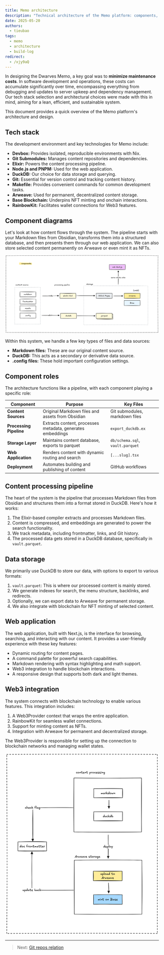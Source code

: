 ```yaml
---
title: Memo architecture
description: "Technical architecture of the Memo platform: components, data flow, and technologies for processing, storing, and rendering content."
date: 2025-05-20
authors:
  - tieubao
tags:
  - memo
  - architecture
  - build-log
redirect:
  - /xjy9aQ
---
```


In designing the Dwarves Memo, a key goal was to **minimize maintenance costs**. In software development and operations, these costs can accumulate significantly over time, encompassing everything from debugging and updates to server upkeep and dependency management. Our tech stack selection and architectural choices were made with this in mind, aiming for a lean, efficient, and sustainable system.

This document provides a quick overview of the Memo platform's architecture and design.

## Tech stack

The development environment and key technologies for Memo include:

- **Devbox:** Provides isolated, reproducible environments with Nix.
- **Git Submodules:** Manages content repositories and dependencies.
- **Elixir:** Powers the content processing pipeline.
- **Node.js and PNPM:** Used for the web application.
- **DuckDB:** Our choice for data storage and querying.
- **Git:** Essential for version control and tracking content history.
- **Makefile:** Provides convenient commands for common development tasks.
- **Arweave:** Used for permanent, decentralized content storage.
- **Base Blockchain:** Underpins NFT minting and onchain interactions.
- **RainbowKit:** Facilitates wallet connections for Web3 features.

## Component diagrams

Let's look at how content flows through the system. The pipeline starts with your Markdown files from Obsidian, transforms them into a structured database, and then presents them through our web application. We can also store selected content permanently on Arweave or even mint it as NFTs.

![](assets/component-diagram.png)

Within this system, we handle a few key types of files and data sources:

- **Markdown files:** These are our original content source.
- **DuckDB:** This acts as a secondary or derivative data source.
- **.config files:** These hold important configuration settings.

## Component roles

The architecture functions like a pipeline, with each component playing a specific role:

| Component | Purpose | Key Files |
|------------|---------|-----------|
| **Content Sources**   | Original Markdown files and assets from Obsidian    | Git submodules, markdown files |
| **Processing Pipeline** | Extracts content, processes metadata, generates embeddings | `export_duckdb.ex`        |
| **Storage Layer**     | Maintains content database, exports to parquet      | `db/schema.sql`, `vault.parquet` |
| **Web Application**   | Renders content with dynamic routing and search     | `[...slug].tsx`           |
| **Deployment**        | Automates building and publishing of content      | GitHub workflows          |

## Content processing pipeline

The heart of the system is the pipeline that processes Markdown files from Obsidian and structures them into a format stored in DuckDB. Here's how it works:

1. The Elixir-based compiler extracts and processes Markdown files.
2. Content is compressed, and embeddings are generated to power the search functionality.
3. We track metadata, including frontmatter, links, and Git history.
4. The processed data gets stored in a DuckDB database, specifically in `vault.parquet`.

## Data storage

We primarily use DuckDB to store our data, with options to export to various formats:

1. `vault.parquet`: This is where our processed content is mainly stored.
2. We generate indexes for search, the menu structure, backlinks, and redirects.
3. Optionally, we can export data to Arweave for permanent storage.
4. We also integrate with blockchain for NFT minting of selected content.

## Web application

The web application, built with Next.js, is the interface for browsing, searching, and interacting with our content. It provides a user-friendly experience with these key features:

- Dynamic routing for content pages.
- A command palette for powerful search capabilities.
- Markdown rendering with syntax highlighting and math support.
- Web3 integration to handle blockchain interactions.
- A responsive design that supports both dark and light themes.

## Web3 integration

The system connects with blockchain technology to enable various features. This integration includes:

1. A Web3Provider context that wraps the entire application.
2. RainbowKit for seamless wallet connections.
3. Support for minting content as NFTs.
4. Integration with Arweave for permanent and decentralized storage.

The Web3Provider is responsible for setting up the connection to blockchain networks and managing wallet states.

![](assets/general-data-flow.png)

---

> Next: [Git repos relation](multi-git-submodules.md)
